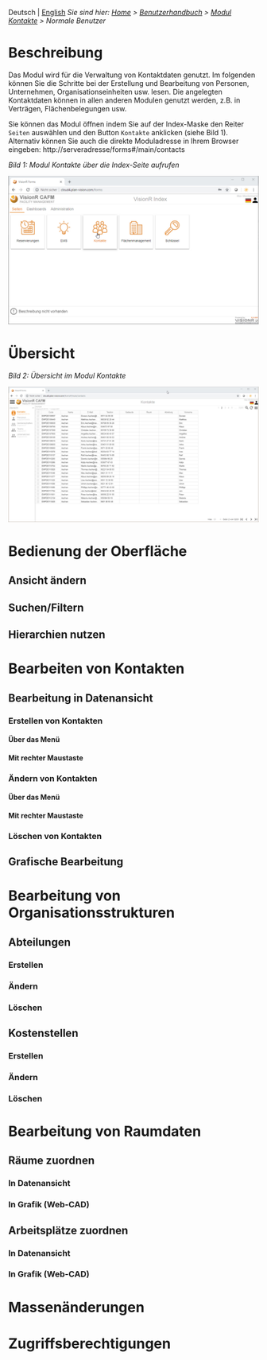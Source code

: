 <!-- TITLE: Modul "Kontakte" für normale Benutzer -->
<!-- SUBTITLE: Modul für die Verwaltung von Personen, Unternehmen, Gemenschaften, Organisationsstrukturen usw.-->

Deutsch | [English](/en/modules/contacts/user)
*Sie sind hier: [Home](/home) > [Benutzerhandbuch](/de/user-guide) > [Modul Kontakte](/de/modules/contacts) > Normale Benutzer*
# Beschreibung
Das Modul wird für die Verwaltung von Kontaktdaten genutzt. Im folgenden können Sie die Schritte bei der Erstellung und Bearbeitung von Personen, Unternehmen, Organisationseinheiten usw. lesen. Die angelegten Kontaktdaten können in allen anderen Modulen genutzt werden, z.B. in Verträgen, Flächenbelegungen usw. 

Sie können das Modul öffnen indem Sie auf der Index-Maske den Reiter `Seiten` auswählen und den Button `Kontakte` anklicken (siehe Bild 1). Alternativ können Sie auch die direkte Moduladresse in Ihrem Browser eingeben: http://serveradresse/forms#/main/contacts

*Bild 1: Modul Kontakte über die Index-Seite aufrufen*

![Modul Kontakte Benutzer](/uploads/kontakte/modul-kontakte-forms-seiten.jpg "Modul Kontakte Benutzer")

# Übersicht
*Bild 2: Übersicht im Modul Kontakte*

![Modul Kontakte Übersicht](/uploads/kontakte/modul-kontakte-forms-seiten-overview.jpg "Modul Kontakte Übersicht")
# Bedienung der Oberfläche
## Ansicht ändern
## Suchen/Filtern
## Hierarchien nutzen
# Bearbeiten von Kontakten
## Bearbeitung in Datenansicht
### Erstellen von Kontakten
#### Über das Menü
#### Mit rechter Maustaste
### Ändern von Kontakten
#### Über das Menü
#### Mit rechter Maustaste
### Löschen von Kontakten
## Grafische Bearbeitung
# Bearbeitung von Organisationsstrukturen
## Abteilungen
### Erstellen
### Ändern
### Löschen
## Kostenstellen
### Erstellen
### Ändern
### Löschen
# Bearbeitung von Raumdaten
## Räume zuordnen
### In Datenansicht
### In Grafik (Web-CAD)
## Arbeitsplätze zuordnen
### In Datenansicht
### In Grafik (Web-CAD)
# Massenänderungen
# Zugriffsberechtigungen

